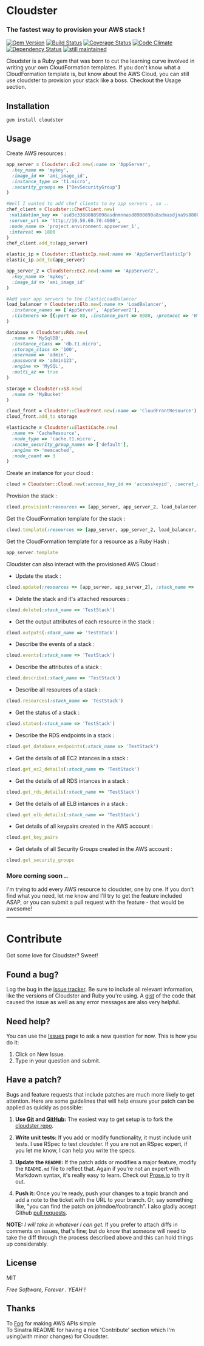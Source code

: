 # Cloudster
### The fastest way to provision your AWS stack !
[![Gem Version](https://badge.fury.io/rb/cloudster.png)](https://rubygems.org/gems/cloudster)
[![Build Status](https://travis-ci.org/emilsoman/cloudster.png)](https://travis-ci.org/emilsoman/cloudster)
[![Coverage Status](https://coveralls.io/repos/emilsoman/cloudster/badge.png?branch=master)](https://coveralls.io/r/emilsoman/cloudster)
[![Code Climate](https://codeclimate.com/github/emilsoman/cloudster.png)](https://codeclimate.com/github/emilsoman/cloudster)
[![Dependency Status](https://gemnasium.com/emilsoman/cloudster.png)](https://gemnasium.com/emilsoman/cloudster)
[![still maintained](http://stillmaintained.com/emilsoman/cloudster.png)](http://stillmaintained.com/emilsoman/cloudster)

Cloudster is a Ruby gem that was born to cut the learning curve involved in writing your own CloudFormation templates.
If you don't know what a CloudFormation template is, but know about the AWS Cloud,
you can still use cloudster to provision your stack like a boss.
Checkout the Usage section.

## Installation

    gem install cloudster

## Usage

Create AWS resources :

```ruby
app_server = Cloudster::Ec2.new(:name => 'AppServer',
  :key_name => 'mykey',
  :image_id => 'ami_image_id',
  :instance_type => 't1.micro',
  :security_groups => ["DevSecurityGroup"]
)

#Well I wanted to add chef clients to my app servers , so ..
chef_client = Cloudster::ChefClient.new(
 :validation_key => 'asd3e33880889098asdnmnnasd8900890a8sdmasdjna9s880808asdnmnasd90-a',
 :server_url => 'http://10.50.60.70:4000',
 :node_name => 'project.environment.appserver_1',
 :interval => 1800
)
chef_client.add_to(app_server)

elastic_ip = Cloudster::ElasticIp.new(:name => 'AppServerElasticIp')
elastic_ip.add_to(app_server)

app_server_2 = Cloudster::Ec2.new(:name => 'AppServer2',
  :key_name => 'mykey',
  :image_id => 'ami_image_id'
)

#Add your app servers to the ElasticLoadBalancer
load_balancer = Cloudster::Elb.new(:name => 'LoadBalancer',
  :instance_names => ['AppServer', 'AppServer2'],
  :listeners => [{:port => 80, :instance_port => 8080, :protocol => 'HTTP'}]
)

database = Cloudster::Rds.new(
  :name => 'MySqlDB',
  :instance_class => 'db.t1.micro',
  :storage_class => '100',
  :username => 'admin',
  :password => 'admin123',
  :engine => 'MySQL',
  :multi_az => true
)

storage = Cloudster::S3.new(
  :name => 'MyBucket'
)

cloud_front = Cloudster::CloudFront.new(:name => 'CloudFrontResource')
cloud_front.add_to storage

elasticache = Cloudster::ElastiCache.new(
  :name => 'CacheResource',
  :node_type => 'cache.t1.micro',
  :cache_security_group_names => ['default'],
  :engine => 'memcached',
  :node_count => 3
)
```

Create an instance for your cloud :

```ruby
cloud = Cloudster::Cloud.new(:access_key_id => 'accesskeyid', :secret_access_key => 'topsecretaccesskey', :region => 'us-west-1')
```

Provision the stack :

```ruby
cloud.provision(:resources => [app_server, app_server_2, load_balancer, database], :stack_name => 'TestStack', :description => 'Description of the stack')
```

Get the CloudFormation template for the stack :

```ruby
cloud.template(:resources => [app_server, app_server_2, load_balancer, database, storage, elasticache], :description => 'Description of the stack')
```

Get the CloudFormation template for a resource as a Ruby Hash :

```ruby
app_server.template
```

Cloudster can also interact with the provisioned AWS Cloud :


- Update the stack :

```ruby
cloud.update(:resources => [app_server, app_server_2], :stack_name => 'TestStack', :description => 'Description of the stack')
```

- Delete the stack and it's attached resources :

```ruby
cloud.delete(:stack_name => 'TestStack')
```

- Get the output attributes of each resource in the stack :

```ruby
cloud.outputs(:stack_name => 'TestStack')
```

- Describe the events of a stack :

```ruby
cloud.events(:stack_name => 'TestStack')
```

- Describe the attributes of a stack :

```ruby
cloud.describe(:stack_name => 'TestStack')
```

- Describe all resources of a stack :

```ruby
cloud.resources(:stack_name => 'TestStack')
```

- Get the status of a stack :

```ruby
cloud.status(:stack_name => 'TestStack')
```

- Describe the RDS endpoints in a stack :

```ruby
cloud.get_database_endpoints(:stack_name => 'TestStack')
```

- Get the details of all EC2 intances in a stack :

```ruby
cloud.get_ec2_details(:stack_name => 'TestStack')
```

- Get the details of all RDS intances in a stack :

```ruby
cloud.get_rds_details(:stack_name => 'TestStack')
```

- Get the details of all ELB intances in a stack :

```ruby
cloud.get_elb_details(:stack_name => 'TestStack')
```

- Get details of all keypairs created in the AWS account :

```ruby
cloud.get_key_pairs
```

- Get details of all Security Groups created in the AWS account :

```ruby
cloud.get_security_groups
```

### More coming soon ..

I'm trying to add every AWS resource to cloudster, one by one. If you don't find what you need,
let me know and I'll try to get the feature included ASAP, or you can submit a pull request with the feature -
that would be awesome!

----------------

# Contribute

Got some love for Cloudster? Sweet!

## Found a bug?

Log the bug in the [issue tracker](https://github.com/emilsoman/cloudster/issues). Be sure to include all relevant information, like
the versions of Cloudster and Ruby you're using. A [gist](http://gist.github.com/)
of the code that caused the issue as well as any error messages are also very
helpful.

## Need help?

You can use the [Issues](https://github.com/emilsoman/cloudster/issues) page to ask a new question for now. This is how you do it:
1. Click on New Issue.
2. Type in your question and submit.

## Have a patch?

Bugs and feature requests that include patches are much more likely to
get attention. Here are some guidelines that will help ensure your patch
can be applied as quickly as possible:

1. **Use [Git](http://git-scm.com) and [GitHub](http://github.com):**
   The easiest way to get setup is to fork the
   [cloudster repo](http://github.com/emilsoman/cloudster/).

2. **Write unit tests:** If you add or modify functionality, it must
   include unit tests. I use RSpec to test cloudster. If you are not an
   RSpec expert, if you let me know, I can help you write the specs.

3. **Update the `README`:** If the patch adds or modifies a major feature,
   modify the `README.md` file to reflect that. Again if you're not an
   expert with Markdown syntax, it's really easy to learn. Check out [Prose.io](http://prose.io/) to
   try it out.

4. **Push it:** Once you're ready, push your changes to a topic branch
   and add a note to the ticket with the URL to your branch. Or, say
   something like, "you can find the patch on johndoe/foobranch". I also
   gladly accept Github [pull requests](http://help.github.com/pull-requests/).

__NOTE:__ _I will take in whatever I can get._ If you prefer to
attach diffs in comments on issues, that's fine; but do know
that _someone_ will need to take the diff through the process described
above and this can hold things up considerably.


## License

MIT

*Free Software, Forever . YEAH !*

## Thanks
To [Fog](https://github.com/fog/fog) for making AWS APIs simple  
To Sinatra README for having a nice 'Contribute' section which I'm using(with minor changes) for Cloudster.
